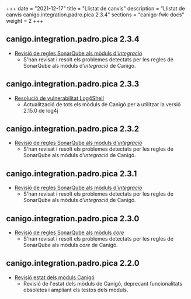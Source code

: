 +++
date        = "2021-12-17"
title       = "Llistat de canvis"
description = "Llistat de canvis canigo.integration.padro.pica 2.3.4"
sections    = "canigo-fwk-docs"
weight		= 2
+++

## canigo.integration.padro.pica 2.3.4

- [Revisió de regles SonarQube als mòduls d'_integració_](/noticies/2020-09-09-Revisio_regles_SonarQube_moduls_integracio/)
   - S'han revisat i resolt els problemes detectats per les regles de SonarQube als mòduls d'_integració_ de Canigó.

## canigo.integration.padro.pica 2.3.3

- [Resolució de vulnerabilitat Log4Shell](/noticies/2021-12-13-CAN-actualitzacio-canigo-3_4_7_3_6_1/)
   - Actualització de tots els mòduls de Canigó per a utilitzar la versió 2.15.0 de log4j

## canigo.integration.padro.pica 2.3.2

- [Revisió de regles SonarQube als mòduls d'_integració_](/noticies/2020-09-09-Revisio_regles_SonarQube_moduls_integracio/)
   - S'han revisat i resolt els problemes detectats per les regles de SonarQube als mòduls d'_integració_ de Canigó.

## canigo.integration.padro.pica 2.3.1

- [Revisió de regles SonarQube als mòduls d'_integració_](/noticies/2020-09-09-Revisio_regles_SonarQube_moduls_integracio/)
   - S'han revisat i resolt els problemes detectats per les regles de SonarQube als mòduls d'_integració_ de Canigó.

## canigo.integration.padro.pica 2.3.0

- [Revisió de regles SonarQube als mòduls _core_](/noticies/2020-06-09-Revisio_regles_SonarQube_moduls_core/)
   - S'han revisat i resolt els problemes detectats per les regles de SonarQube als mòduls _core_ de Canigó.

## canigo.integration.padro.pica 2.2.0

- [Revisió estat dels mòduls Canigó](/noticies/2020-03-24-Revisio_estat_moduls_Canigo_3.4)
   - Revisió de l'estat dels mòduls de Canigó, deprecant funcionalitats obsoletes i ampliant els testos dels mòduls.